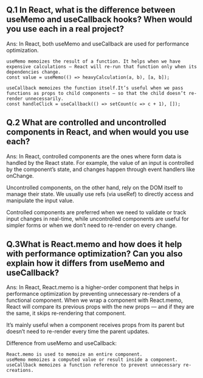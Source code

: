 ## Q.1 In React, what is the difference between useMemo and useCallback hooks? When would you use each in a real project?

Ans: In React, both useMemo and useCallback are used for performance optimization.

    useMemo memoizes the result of a function. It helps when we have expensive calculations — React will re-run that function only when its dependencies change.
    const value = useMemo(() => heavyCalculation(a, b), [a, b]);

    useCallback memoizes the function itself.It’s useful when we pass functions as props to child components — so that the child doesn’t re-render unnecessarily.
    const handleClick = useCallback(() => setCount(c => c + 1), []);

## Q.2 What are controlled and uncontrolled components in React, and when would you use each?

Ans: In React, controlled components are the ones where form data is handled by the React state. For example, the value of an input is controlled by the component’s state, and changes happen through event handlers like onChange.

Uncontrolled components, on the other hand, rely on the DOM itself to manage their state. We usually use refs (via useRef) to directly access and manipulate the input value.

Controlled components are preferred when we need to validate or track input changes in real-time, while uncontrolled components are useful for simpler forms or when we don’t need to re-render on every change.

## Q.3What is React.memo and how does it help with performance optimization? Can you also explain how it differs from useMemo and useCallback?

Ans: In React, React.memo is a higher-order component that helps in performance optimization by preventing unnecessary re-renders of a functional component. When we wrap a component with React.memo, React will compare its previous props with the new props — and if they are the same, it skips re-rendering that component.

It’s mainly useful when a component receives props from its parent but doesn’t need to re-render every time the parent updates.

Difference from useMemo and useCallback:

    React.memo is used to memoize an entire component.
    useMemo memoizes a computed value or result inside a component.
    useCallback memoizes a function reference to prevent unnecessary re-creations.
